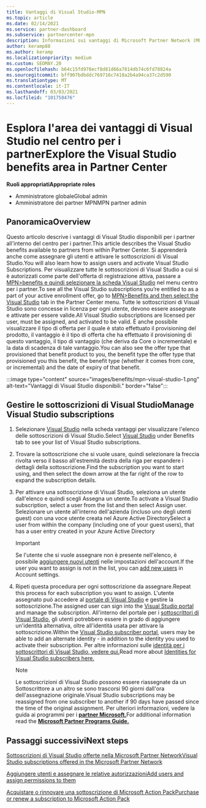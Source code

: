 ```yaml
---
title: Vantaggi di Visual Studio-MPN
ms.topic: article
ms.date: 02/14/2021
ms.service: partner-dashboard
ms.subservice: partnercenter-mpn
description: Informazioni sui vantaggi di Microsoft Partner Network (MPN) per le sottoscrizioni di Visual Studio
author: keramp88
ms.author: keramp
ms.localizationpriority: medium
ms.custom: SEOMAY.20
ms.openlocfilehash: b64c15fd978ecf8d81d66a7814db74c6fd78824a
ms.sourcegitcommit: bff907bdbddc769716c7418a2b4a94ca37c2d590
ms.translationtype: MT
ms.contentlocale: it-IT
ms.lasthandoff: 03/03/2021
ms.locfileid: "101758476"
---
```

# <a name="explore-the-visual-studio-benefits-area-in-partner-center"></a><span data-ttu-id="9ad6c-103">Esplora l'area dei vantaggi di Visual Studio nel centro per i partner</span><span class="sxs-lookup"><span data-stu-id="9ad6c-103">Explore the Visual Studio benefits area in Partner Center</span></span>

<span data-ttu-id="9ad6c-104">**Ruoli appropriati**</span><span class="sxs-lookup"><span data-stu-id="9ad6c-104">**Appropriate roles**</span></span>

- <span data-ttu-id="9ad6c-105">Amministratore globale</span><span class="sxs-lookup"><span data-stu-id="9ad6c-105">Global admin</span></span>
- <span data-ttu-id="9ad6c-106">Amministratore dei partner MPN</span><span class="sxs-lookup"><span data-stu-id="9ad6c-106">MPN partner admin</span></span>

## <a name="overview"></a><span data-ttu-id="9ad6c-107">Panoramica</span><span class="sxs-lookup"><span data-stu-id="9ad6c-107">Overview</span></span>

<span data-ttu-id="9ad6c-108">Questo articolo descrive i vantaggi di Visual Studio disponibili per i partner all'interno del centro per i partner.</span><span class="sxs-lookup"><span data-stu-id="9ad6c-108">This article describes the Visual Studio benefits available to partners from within Partner Center.</span></span> <span data-ttu-id="9ad6c-109">Si apprenderà anche come assegnare gli utenti e attivare le sottoscrizioni di Visual Studio.</span><span class="sxs-lookup"><span data-stu-id="9ad6c-109">You will also learn how to assign users and activate Visual Studio Subscriptions.</span></span> <span data-ttu-id="9ad6c-110">Per visualizzare tutte le sottoscrizioni di Visual Studio a cui si è autorizzati come parte dell'offerta di registrazione attiva, passare a  [MPN>benefits e quindi selezionare la scheda Visual Studio](https://partner.microsoft.com/dashboard/mpn/membership/benefits/visualstudio) nel menu centro per i partner.</span><span class="sxs-lookup"><span data-stu-id="9ad6c-110">To see all the Visual Studio subscriptions you’re entitled to as a part of your active enrollment offer, go to  [MPN>Benefits and then select the Visual Studio](https://partner.microsoft.com/dashboard/mpn/membership/benefits/visualstudio) tab in the Partner Center menu.</span></span> <span data-ttu-id="9ad6c-111">Tutte le sottoscrizioni di Visual Studio sono concesse in licenza per ogni utente, devono essere assegnate e attivate per essere valide.</span><span class="sxs-lookup"><span data-stu-id="9ad6c-111">All Visual Studio subscriptions are licensed per user, must be assigned, and activated to be valid.</span></span> <span data-ttu-id="9ad6c-112">È anche possibile visualizzare il tipo di offerta per il quale è stato effettuato il provisioning del prodotto, il vantaggio è il tipo di offerta che ha effettuato il provisioning di questo vantaggio, il tipo di vantaggio (che deriva da Core o incrementale) e la data di scadenza di tale vantaggio.</span><span class="sxs-lookup"><span data-stu-id="9ad6c-112">You can also see the offer type that provisioned that benefit product to you, the benefit type the offer type that provisioned you this benefit, the benefit type (whether it comes from core, or incremental) and the date of expiry of that benefit.</span></span>

:::image type="content" source="images/benefits/mpn-visual-studio-1.png" alt-text="Vantaggi di Visual Studio disponibili." border="false":::

## <a name="manage-visual-studio-subscriptions"></a><span data-ttu-id="9ad6c-114">Gestire le sottoscrizioni di Visual Studio</span><span class="sxs-lookup"><span data-stu-id="9ad6c-114">Manage Visual Studio subscriptions</span></span>

1. <span data-ttu-id="9ad6c-115">Selezionare [Visual Studio](https://partner.microsoft.com/dashboard/mpn/membership/benefits/visualstudio) nella scheda vantaggi per visualizzare l'elenco delle sottoscrizioni di Visual Studio.</span><span class="sxs-lookup"><span data-stu-id="9ad6c-115">Select [Visual Studio](https://partner.microsoft.com/dashboard/mpn/membership/benefits/visualstudio) under Benefits tab to see your list of Visual Studio subscriptions.</span></span>

2. <span data-ttu-id="9ad6c-116">Trovare la sottoscrizione che si vuole usare, quindi selezionare la freccia rivolta verso il basso all'estremità destra della riga per espandere i dettagli della sottoscrizione.</span><span class="sxs-lookup"><span data-stu-id="9ad6c-116">Find the subscription you want to start using, and then select the down arrow at the far right of the row to expand the subscription details.</span></span>

3. <span data-ttu-id="9ad6c-117">Per attivare una sottoscrizione di Visual Studio, seleziona un utente dall'elenco e quindi scegli Assegna un utente.</span><span class="sxs-lookup"><span data-stu-id="9ad6c-117">To activate a Visual Studio subscription, select a user from the list and then select Assign user.</span></span> <span data-ttu-id="9ad6c-118">Selezionare un utente all'interno dell'azienda (incluso uno degli utenti guest) con una voce utente creata nel Azure Active Directory</span><span class="sxs-lookup"><span data-stu-id="9ad6c-118">Select a user from within the company (including one of your guest users), that has a user entry created in your Azure Active Directory</span></span>

   > [!IMPORTANT]
   > <span data-ttu-id="9ad6c-119">Se l'utente che si vuole assegnare non è presente nell'elenco, è possibile [aggiungere nuovi utenti](create-user-accounts-and-set-permissions.md) nelle impostazioni dell'account.</span><span class="sxs-lookup"><span data-stu-id="9ad6c-119">If the user you want to assign is not in the list, you can [add new users](create-user-accounts-and-set-permissions.md) in Account settings.</span></span>

4. <span data-ttu-id="9ad6c-120">Ripeti questa procedura per ogni sottoscrizione da assegnare.</span><span class="sxs-lookup"><span data-stu-id="9ad6c-120">Repeat this process for each subscription you want to assign.</span></span> <span data-ttu-id="9ad6c-121">L'utente assegnato può accedere al [portale di Visual Studio](https://my.visualstudio.com/) e gestire la sottoscrizione.</span><span class="sxs-lookup"><span data-stu-id="9ad6c-121">The assigned user can sign into the [Visual Studio portal](https://my.visualstudio.com/) and manage the subscription.</span></span> <span data-ttu-id="9ad6c-122">All'interno del portale per i [sottoscrittori di Visual Studio](https://my.visualstudio.com/?wt.mc_id=o%7Emsft%7Edocs), gli utenti potrebbero essere in grado di aggiungere un'identità alternativa, oltre all'identità usata per attivare la sottoscrizione.</span><span class="sxs-lookup"><span data-stu-id="9ad6c-122">Within the [Visual Studio subscriber portal](https://my.visualstudio.com/?wt.mc_id=o%7Emsft%7Edocs), users may be able to add an alternate identity - in addition to the identity you used to activate their subscription.</span></span> <span data-ttu-id="9ad6c-123">Per altre informazioni sulle [identità per i sottoscrittori di Visual Studio, vedere qui.](/visualstudio/subscriptions/vs-alternate-identity)</span><span class="sxs-lookup"><span data-stu-id="9ad6c-123">Read more about [Identities for Visual Studio subscribers here.](/visualstudio/subscriptions/vs-alternate-identity)</span></span>

   > [!Note]
   > <span data-ttu-id="9ad6c-124">Le sottoscrizioni di Visual Studio possono essere riassegnate da un Sottoscrittore a un altro se sono trascorsi 90 giorni dall'ora dell'assegnazione originale.</span><span class="sxs-lookup"><span data-stu-id="9ad6c-124">Visual Studio subscriptions may be reassigned from one subscriber to another if 90 days have passed since the time of the original assignment.</span></span> <span data-ttu-id="9ad6c-125">Per ulteriori informazioni, vedere la guida ai programmi per i **[partner Microsoft.](https://aka.ms/partner-benefits-use-guide)**</span><span class="sxs-lookup"><span data-stu-id="9ad6c-125">For additional information read the **[Microsoft Partner Programs Guide.](https://aka.ms/partner-benefits-use-guide)**</span></span>

## <a name="next-steps"></a><span data-ttu-id="9ad6c-126">Passaggi successivi</span><span class="sxs-lookup"><span data-stu-id="9ad6c-126">Next steps</span></span>

[<span data-ttu-id="9ad6c-127">Sottoscrizioni di Visual Studio offerte nella Microsoft Partner Network</span><span class="sxs-lookup"><span data-stu-id="9ad6c-127">Visual Studio subscriptions offered in the Microsoft Partner Network</span></span>](/visualstudio/subscriptions/program-mpn)

[<span data-ttu-id="9ad6c-128">Aggiungere utenti e assegnare le relative autorizzazioni</span><span class="sxs-lookup"><span data-stu-id="9ad6c-128">Add users and assign permissions to them</span></span>](create-user-accounts-and-set-permissions.md)

[<span data-ttu-id="9ad6c-129">Acquistare o rinnovare una sottoscrizione di Microsoft Action Pack</span><span class="sxs-lookup"><span data-stu-id="9ad6c-129">Purchase or renew a subscription to Microsoft Action Pack</span></span>](mpn-get-action-pack.md)
